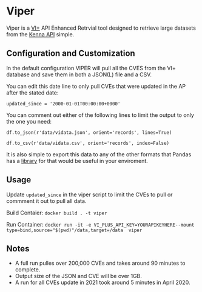 # Viper

Viper is a [VI+](https://www.kennasecurity.com/products/vi/) API Enhanced Retrvial tool designed to retrieve large datasets from the [Kenna API](https://apidocs.kennasecurity.com/reference) simple.

## Configuration and Customization

In the default configuration VIPER will pull all the CVES from the VI+ database and save them in both a JSON(L) file and a CSV.

You can edit this date line to only pull CVEs that were updated in the AP after the stated date:

`updated_since = '2000-01-01T00:00:00+0000'`

You can comment out either of the following lines to limit the output to only the one you need:

`df.to_json(r'data/vidata.json', orient='records', lines=True)`

`df.to_csv(r'data/vidata.csv', orient='records', index=False)`

It is also simple to export this data to any of the other formats that Pandas has a [library](https://pandas.pydata.org/pandas-docs/stable/user_guide/io.html) for that would be useful in your enviroment.

## Usage

Update  `updated_since` in the viper script to limit the CVEs to pull or commment it out to pull all data.

Build Contaier:
`docker build . -t viper`

Run Container:
`docker run -it -e VI_PLUS_API_KEY=YOURAPIKEYHERE--mount type=bind,source="$(pwd)"/data,target=/data  viper`

## Notes

- A full run pulles over 200,000 CVEs and takes around 90 minutes to complete.
- Output size of the JSON and CVE will be over 1GB.
- A run for all CVEs update in 2021 took around 5 minutes in April 2020.

